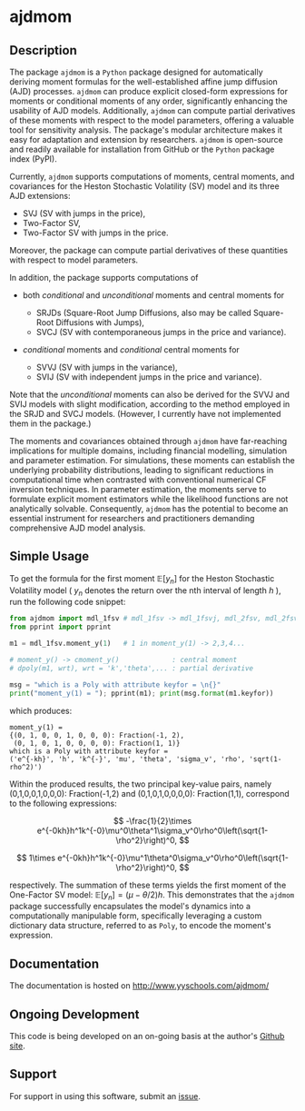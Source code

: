 # ajdmom

## Description

The package `ajdmom` is a `Python` package designed for automatically deriving moment formulas 
for the well-established affine jump diffusion (AJD) processes. `ajdmom` can produce explicit closed-form 
expressions for moments or conditional moments of any order, significantly enhancing the usability 
of AJD models. Additionally, `ajdmom` can compute partial derivatives of these moments with respect to the 
model parameters, offering a valuable tool for sensitivity analysis. The package's modular architecture makes 
it easy for adaptation and extension by researchers. `ajdmom` is open-source and readily available for 
installation from GitHub or the `Python` package index (PyPI).

Currently, `ajdmom` supports computations of moments, central moments, and covariances for the Heston 
Stochastic Volatility (SV) model and its three AJD extensions: 
- SVJ (SV with jumps in the price), 
- Two-Factor SV, 
- Two-Factor SV with jumps in the price. 

Moreover, the package can compute partial derivatives of these quantities with respect to model parameters. 

In addition, the package supports computations of 

- both *conditional* and *unconditional* moments and central moments for 

  + SRJDs (Square-Root Jump Diffusions, also may be called Square-Root Diffusions with Jumps),
  + SVCJ (SV with contemporaneous jumps in the price and variance). 

- *conditional* moments and *conditional* central moments for

  + SVVJ (SV with jumps in the variance), 
  + SVIJ (SV with independent jumps in the price and variance).

Note that the *unconditional* moments can also be derived for the SVVJ and SVIJ models
with slight modification, according to the method employed in the SRJD and SVCJ models.
(However, I currently have not implemented them in the package.)


The moments and covariances obtained through `ajdmom` have far-reaching implications for multiple domains, 
including financial modelling, simulation and parameter estimation. For simulations, these moments can 
establish the underlying probability distributions, leading to significant reductions in computational 
time when contrasted with conventional numerical CF inversion techniques. In parameter estimation, 
the moments serve to formulate explicit moment estimators while the likelihood functions are not analytically 
solvable. Consequently, `ajdmom` has the potential to become an essential instrument for researchers and 
practitioners demanding comprehensive AJD model analysis.

## Simple Usage

To get the formula for the first moment $\mathbb{E}[y_n]$ for the Heston Stochastic Volatility model
( $y_n$ denotes the return over the nth interval of length $h$ ), run the following code snippet:

``` python
from ajdmom import mdl_1fsv # mdl_1fsv -> mdl_1fsvj, mdl_2fsv, mdl_2fsvj
from pprint import pprint

m1 = mdl_1fsv.moment_y(1)   # 1 in moment_y(1) -> 2,3,4...

# moment_y() -> cmoment_y()             : central moment
# dpoly(m1, wrt), wrt = 'k','theta',... : partial derivative

msg = "which is a Poly with attribute keyfor = \n{}"
print("moment_y(1) = "); pprint(m1); print(msg.format(m1.keyfor))
```

which produces:

```         
moment_y(1) = 
{(0, 1, 0, 0, 1, 0, 0, 0): Fraction(-1, 2),
 (0, 1, 0, 1, 0, 0, 0, 0): Fraction(1, 1)}
which is a Poly with attribute keyfor = 
('e^{-kh}', 'h', 'k^{-}', 'mu', 'theta', 'sigma_v', 'rho', 'sqrt(1-rho^2)')
```

Within the produced results, the two principal key-value pairs, namely (0,1,0,0,1,0,0,0): Fraction(-1,2) and 
(0,1,0,1,0,0,0,0): Fraction(1,1), correspond to the following expressions:

$$
-\frac{1}{2}\times e^{-0kh}h^1k^{-0}\mu^0\theta^1\sigma_v^0\rho^0\left(\sqrt{1-\rho^2}\right)^0,
$$

$$
1\times e^{-0kh}h^1k^{-0}\mu^1\theta^0\sigma_v^0\rho^0\left(\sqrt{1-\rho^2}\right)^0,
$$

respectively. The summation of these terms yields the first moment of the One-Factor SV model: 
$\mathbb{E}[y_n] = (\mu-\theta/2)h$. This demonstrates that the `ajdmom` package successfully encapsulates 
the model's dynamics into a computationally manipulable form, specifically leveraging a custom dictionary 
data structure, referred to as `Poly`, to encode the moment's expression.

## Documentation

The documentation is hosted on <http://www.yyschools.com/ajdmom/>

## Ongoing Development

This code is being developed on an on-going basis at the author's [Github site](https://github.com/xmlongan/ajdmom).

## Support

For support in using this software, submit an [issue](https://github.com/xmlongan/ajdmom/issues/new).
